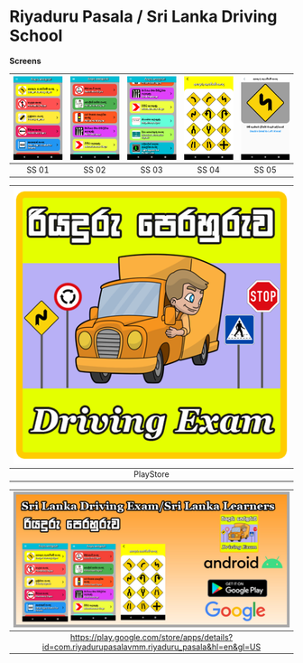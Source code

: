# Riyaduru Pasala / Sri Lanka Driving School

**Screens**

| ![](demo/ss1.png) | ![](demo/ss2.png) | ![](demo/ss3.png) | ![](demo/ss4.png) | ![](demo/ss5.png) |
| :-------------: | :-------------:  | :-------------:  | :-------------:  | :-------------:  |
|     SS 01     |    SS 02   |    SS 03     |     SS 04       |     SS 05     |

| ![](demo/PlayStore%20Icon.png) |
| :-------------: | 
|     PlayStore     |   

| ![](demo/Grapic%20Screen.jpg) |
| :-------------: | 
|    https://play.google.com/store/apps/details?id=com.riyadurupasalavmm.riyaduru_pasala&hl=en&gl=US     |   








